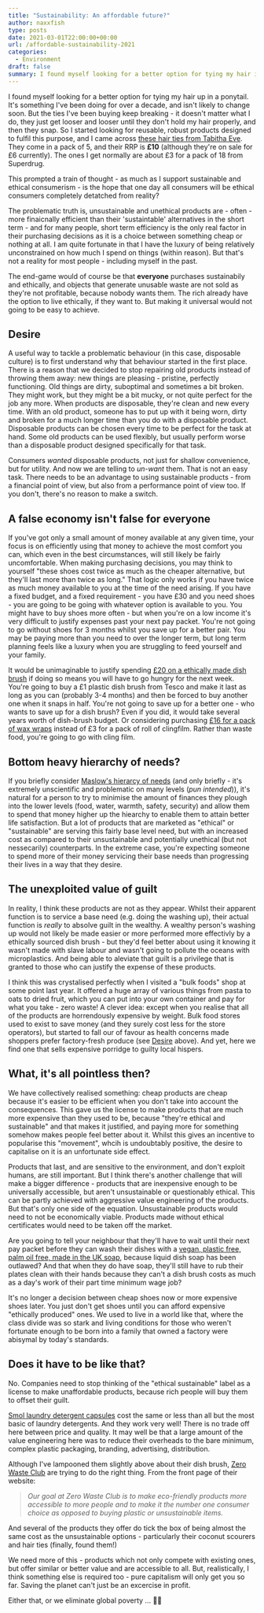 ```yaml
---
title: "Sustainability: An affordable future?"
author: naxxfish
type: posts
date: 2021-03-01T22:00:00+00:00
url: /affordable-sustainability-2021
categories:
  - Environment
draft: false
summary: I found myself looking for a better option for tying my hair into a ponytail, and this took me into a rabbit hole that made me wonder whether the ethical sustainable goods movement is really the answer to our ethical and environment problems.
---
```


I found myself looking for a better option for tying my hair up in a ponytail. It's something I've been doing for over a decade, and isn't likely to change soon. But the ties I've been buying keep breaking - it doesn't matter what I do, they just get looser and looser until they don't hold my hair properly, and then they snap.  So I started looking for reusable, robust products designed to fulfil this purpose, and I came across [these hair ties from Tabitha Eve](https://www.tabithaeve.co.uk/products/nobbles-plastic-free-hair-ties). They come in a pack of 5, and their RRP is **£10** (although they're on sale for £6 currently). The ones I get normally are about £3 for a pack of 18 from Superdrug. 

This prompted a train of thought - as much as I support sustainable and ethical consumerism - is the hope that one day all consumers will be ethical consumers completely detatched from reality? 

<!--more-->

The problematic truth is, unsustainable and unethical products are - often - more finaicnally efficient than their 'sustaintable' alternatives in the short term - and for many people, short term efficiency is the only real factor in their purchasing decisions as it is a choice between something cheap or nothing at all. I am quite fortunate in that I have the luxury of being relatively unconstrained on how much I spend on things (within reason). But that's not a reality for most people - including myself in the past.

The end-game would of course be that **everyone** purchases sustainabily and ethically, and objects that generate unusable waste are not sold as they're not profitable, because nobody wants them. The rich already have the option to live ethically, if they want to. But making it universal would not going to be easy to achieve.

## Desire

A useful way to tackle a problematic behaviour (in this case, disposable culture) is to first understand why that behaviour started in the first place. There is a reason that we decided to stop repairing old products instead of throwing them away: new things are pleasing - pristine, perfectly functioning. Old things are dirty, suboptimal and sometimes a bit broken. They might work, but they might be a bit mucky, or not quite perfect for the job any more. When products are disposable, they're clean and new every time. With an old product, someone has to put up with it being worn, dirty and broken for a much longer time than you do with a disposable product. Disposable products can be chosen every time to be perfect for the task at hand. Some old products can be used flexibly, but usually perform worse than a disposable product designed specifically for that task. 

Consumers *wanted* disposable products, not just for shallow convenience, but for utility. And now we are telling to *un-want* them. That is not an easy task. There needs to be an advantage to using sustainable products - from a financial point of view, but also from a performance point of view too. If you don't, there's no reason to make a switch.

## A false economy isn't false for everyone

If you've got only a small amount of money available at any given time, your focus is on efficiently using that money to achieve the most comfort you can, which even in the best circumstances, will still likely be fairly uncomfortable. When making purchasing decisions, you may think to yourself "these shoes cost twice as much as the cheaper alternative, but they'll last more than twice as long." That logic only works if you have twice as much money available to you at the time of the need arising. If you have a fixed budget, and a fixed requirement - you have £30 and you need shoes - you are going to be going with whatever option is available to you. You might have to buy shoes more often - but when you're on a low income it's very difficult to justify expenses past your next pay packet. You're not going to go without shoes for 3 months whilst you save up for a better pair. You may be paying more than you need to over the longer term, but long term planning feels like a luxury when you are struggling to feed yourself and your family. 

It would be unimaginable to justify spending [£20 on a ethically made dish brush](https://z-w-c.com/products/replaceable-head-metal-dish-brush) if doing so means you will have to go hungry for the next week. You're going to buy a £1 plastic dish brush from Tesco and make it last as long as you can (probably 3-4 months) and then be forced to buy another one when it snaps in half. You're not going to save up for a better one - who wants to save up for a dish brush?  Even if you did, it would take several years worth of dish-brush budget. Or considering purchasing [£16 for a pack of wax wraps](https://plasticfreedom.co.uk/products/beebeewraps-vegan-wax-bread-wrap-rainbow) instead of £3 for a pack of roll of clingfilm. Rather than waste food, you're going to go with cling film. 
 
## Bottom heavy hierarchy of needs?

If you briefly consider [Maslow's hierarcy of needs](https://en.wikipedia.org/wiki/Maslow%27s_hierarchy_of_needs) (and only briefly - it's extremely unscientific and problematic on many levels (*pun intended*)), it's natural for a person to try to minimise the amount of finances they plough into the lower levels (food, water, warmth, safety, security) and allow them to spend that money higher up the hiearchy to enable them to attain better life satisfaction. But a lot of products that are marketed as "ethical" or "sustainable" are serving this fairly base level need, but with an increased cost as compared to their unsustainable and potentially unethical (but not nessecarily) counterparts. In the extreme case, you're expecting someone to spend more of their money servicing their base needs than progressing their lives in a way that they desire. 

## The unexploited value of guilt

In reality, I think these products are not as they appear. Whilst their apparent function is to service a base need (e.g. doing the washing up), their actual function is *really* to absolve guilt in the wealthy. A wealthy person's washing up would not likely be made easier or more performed more effectivly by a ethically sourced dish brush - but they'd feel better about using it knowing it wasn't made with slave labour and wasn't going to pollute the oceans with microplastics. And being able to aleviate that guilt is a privilege that is granted to those who can justify the expense of these products.

I think this was crystalised perfectly when I visited a "bulk foods" shop at some point last year. It offered a huge array of various things from pasta to oats to dried fruit, which you can put into your own container and pay for what you take - zero waste! A clever idea: except when you realise that all of the products are horrendously expensive by weight. Bulk food stores used to exist to save money (and they surely cost less for the store operators), but started to fall our of favour as health concerns made shoppers prefer factory-fresh produce (see [Desire](#desire) above). And yet, here we find one that sells expensive porridge to guilty local hispers. 

## What, it's all pointless then?

We have collectively realised something: cheap products are cheap because it's easier to be efficient when you don't take into account the consequences. This gave us the license to make products that are much more expensive than they used to be, because "they're ethical and sustainable" and that makes it justified, and paying more for something somehow makes people feel better about it. Whilst this gives an incentive to popularise this "movement", whcih is undoubtably positive, the desire to capitalise on it is an unfortunate side effect. 

Products that last, and are sensitive to the environment, and don't exploit humans, are still important. But I think there's another challenge that will make a bigger difference - products that are inexpensive enough to be universally accessible, but aren't unsustainable or questionably ethical. This can be partly achieved with aggressive value engineering of the products. But that's only one side of the equation. Unsustainable products would need to not be economically viable. Products made without ethical certificates would need to be taken off the market. 

Are you going to tell your neighbour that they'll have to wait until their next pay packet before they can wash their dishes with a [vegan, plastic free, palm oil free, made in the UK soap](https://www.ethicalsuperstore.com/products/ecoliving/ecoliving-dish-soap-bar---230g/), because liquid dish soap has been outlawed? And that when they do have soap, they'll still have to rub their plates clean with their hands because they can't a dish brush costs as much as a day's work of their part time minimum wage job?

It's no longer a decision between cheap shoes now or more expensive shoes later. You just don't get shoes until you can afford expensive "ethically produced" ones. We used to live in a world like that, where the class divide was so stark and living conditions for those who weren't fortunate enough to be born into a family that owned a factory were abisymal by today's standards.

## Does it have to be like that?

No. Companies need to stop thinking of the "ethical sustainable" label as a license to make unaffordable products, because rich people will buy them to offset their guilt. 

[Smol laundry detergent capsules](https://smolproducts.com/) cost the same or less than all but the most basic of laundry detergents. And they work very well! There is no trade off here between price and quality. It may well be that a large amount of the value engineering here was to reduce their overheads to the bare minimum, complex plastic packaging, branding, advertising, distribution. 

Although I've lampooned them slightly above about their dish brush, [Zero Waste Club](https://z-w-c.com/) are trying to do the right thing. From the front page of their website:

> *Our goal at Zero Waste Club is to make eco-friendly products more accessible to more people and to make it the number one consumer choice as opposed to buying plastic or unsustainable items.*

And several of the products they offer do tick the box of being almost the same cost as the unsustainable options - particularly their coconut scourers and hair ties (finally, found them!)

We need more of this - products which not only compete with existing ones, but offer similar or better value and are accessible to all. But, realistically, I think something else is required too - pure capitalism will only get you so far. Saving the planet can't just be an excercise in profit. 

Either that, or we eliminate global poverty ... 🤷‍♂️

